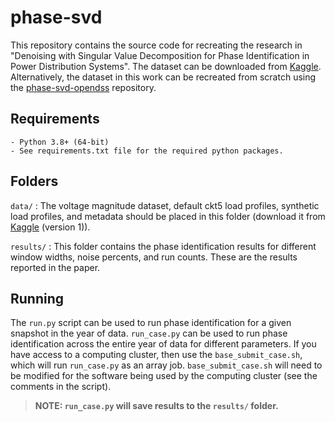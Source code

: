 # **phase-svd**

This repository contains the source code for recreating the research in "Denoising with Singular Value Decomposition for Phase Identification in Power Distribution Systems". The dataset can be downloaded from [Kaggle](https://www.kaggle.com/datasets/msk5sdata/phase-svd/versions/1). Alternatively, the dataset in this work can be recreated from scratch using the [phase-svd-opendss](https://github.com/msk-5s/phase-svd-opendss.git) repository.

## Requirements
    - Python 3.8+ (64-bit)
    - See requirements.txt file for the required python packages.

## Folders
`data/`
: The voltage magnitude dataset, default ckt5 load profiles, synthetic load profiles, and metadata should be placed in this folder (download it from [Kaggle](https://www.kaggle.com/datasets/msk5sdata/phase-svd/versions/1) (version 1)).

`results/`
: This folder contains the phase identification results for different window widths, noise percents, and run counts. These are the results reported in the paper.

## Running
The `run.py` script can be used to run phase identification for a given snapshot in the year of data. `run_case.py` can be used to run phase identification across the entire year of data for different parameters. If you have access to a computing cluster, then use the `base_submit_case.sh`, which will run `run_case.py` as an array job. `base_submit_case.sh` will need to be modified for the software being used by the computing cluster (see the comments in the script).
> **NOTE: `run_case.py` will save results to the `results/` folder.**
